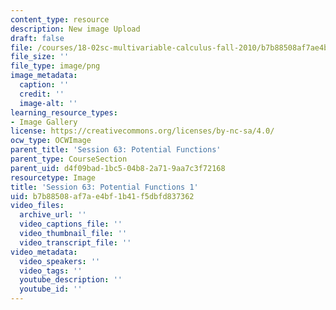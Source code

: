 ```yaml
---
content_type: resource
description: New image Upload
draft: false
file: /courses/18-02sc-multivariable-calculus-fall-2010/b7b88508af7ae4bf1b41f5dbfd837362_MIT18_02SC_L21Brds_7.png
file_size: ''
file_type: image/png
image_metadata:
  caption: ''
  credit: ''
  image-alt: ''
learning_resource_types:
- Image Gallery
license: https://creativecommons.org/licenses/by-nc-sa/4.0/
ocw_type: OCWImage
parent_title: 'Session 63: Potential Functions'
parent_type: CourseSection
parent_uid: d4f09bad-1bc5-04b8-2a71-9aa7c3f72168
resourcetype: Image
title: 'Session 63: Potential Functions 1'
uid: b7b88508-af7a-e4bf-1b41-f5dbfd837362
video_files:
  archive_url: ''
  video_captions_file: ''
  video_thumbnail_file: ''
  video_transcript_file: ''
video_metadata:
  video_speakers: ''
  video_tags: ''
  youtube_description: ''
  youtube_id: ''
---
```

